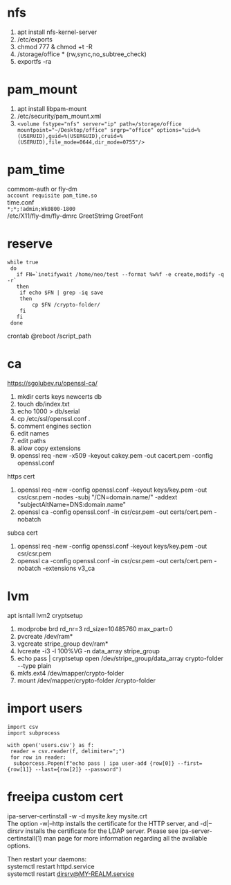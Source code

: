 # nfs
1. apt install nfs-kernel-server
2. /etc/exports
3. chmod 777 & chmod +t -R
4. /storage/office * (rw,sync,no_subtree_check)
5. exportfs -ra

# pam_mount
1. apt install libpam-mount
2. /etc/security/pam_mount.xml
3. `<volume fstype="nfs" server="ip" path=/storage/office mountpoint="~/Desktop/office" srgrp="office" options="uid=%(USERUID),guid=%(USERGUID),cruid=%(USERUID),file_mode=0644,dir_mode=0755"/>`

# pam_time
commom-auth or fly-dm  
`account requisite pam_time.so`  
time.conf  
`*;*;!admin;Wk0800-1800`  
/etc/X11/fly-dm/fly-dmrc GreetStrimg GreetFont

# reserve  
```#!/bin/bash
while true
 do
   if FN=`inotifywait /home/neo/test --format %w%f -e create,modify -q -r`
   then
    if echo $FN | grep -iq save
    then
        cp $FN /crypto-folder/
    fi
   fi
 done
```
crontab @reboot /script_path

# ca
https://sgolubev.ru/openssl-ca/  
1. mkdir certs keys newcerts db
2. touch db/index.txt
3. echo 1000 > db/serial
4. cp /etc/ssl/openssl.conf .
5. comment engines section
6. edit names
7. edit paths
8. allow copy extensions
9. openssl req -new -x509 -keyout cakey.pem -out cacert.pem -config openssl.conf

https cert
1. openssl req -new -config openssl.conf -keyout keys/key.pem -out csr/csr.pem -nodes -subj "/CN=domain.name/" -addext "subjectAltName=DNS:domain.name"
2. openssl ca -config openssl.conf -in csr/csr.pem -out certs/cert.pem -nobatch

subca cert
1. openssl req -new -config openssl.conf -keyout keys/key.pem -out csr/csr.pem
2. openssl ca -config openssl.conf -in csr/csr.pem -out certs/cert.pem -nobatch -extensions v3_ca

# lvm
apt isntall lvm2 cryptsetup
1. modprobe brd rd_nr=3 rd_size=10485760 max_part=0
2. pvcreate /dev/ram*
3. vgcreate stripe_group dev/ram*
4. lvcreate -i3 -l 100%VG -n data_array stripe_group
5. echo pass | cryptsetup open /dev/stripe_group/data_array crypto-folder --type plain
6. mkfs.ext4 /dev/mapper/crypto-folder
7. mount /dev/mapper/crypto-folder /crypto-folder

# import users
```
import csv
import subprocess

with open('users.csv') as f:
 reader = csv.reader(f, delimiter=";")
 for row in reader:
  subporcess.Popen(f"echo pass | ipa user-add {row[0]} --first={row[1]} --last={row[2]} --password")
```

# freeipa custom cert
ipa-server-certinstall -w -d mysite.key mysite.crt  
The option -w|–http installs the certificate for the HTTP server, and -d|–dirsrv installs the certificate for the LDAP server. Please see ipa-server-certinstall(1) man page for more information regarding all the available options.  

Then restart your daemons:  
systemctl restart httpd.service  
systemctl restart dirsrv@MY-REALM.service 
